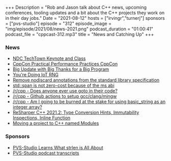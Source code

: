 +++
Description = "Rob and Jason talk about C++ news, upcoming conferences, tooling updates and a bit about the C++ projects they work on in their day jobs."
Date = "2021-08-12"
hosts = ["irvingr","turnerj"]
sponsors = ["pvs-studio"]
episode = "312"
episode_image = "img/episode/2021/08/news-2021.png"
podcast_duration = "01:00:41"
podcast_file = "cppcast-312.mp3"
title = "News and Catching Up"
+++

### News ###

 - [NDC TechTown Keynote and Class](https://ndctechtown.com/speakers/jason-turner)
 - [CppCon Practical Performance Practices CppCon](https://cppcon.org/class-2021-practical-performance-practices/)
 - [Big Update with Big Thanks for a Big Program](https://cppcon.org/big-update-with-big-thinks-for-a-big-program/)
 - [You're Doing IoT RNG](https://labs.bishopfox.com/tech-blog/youre-doing-iot-rng)
 - [Remove nodiscard annotations from the standard library specification](https://isocpp.org/files/papers/D2422R0.html)
 - [std::span is not zero-cost because of the ms abi](https://developercommunity.visualstudio.com/t/std::span-is-not-zero-cost-because-of-th/1429284)
 - [/r/cpp - Does anyone ever use goto in their code?](https://old.reddit.com/r/cpp/comments/ozzhhk/does_anyone_ever_use_goto_in_their_code/)
 - [/r/cpp - Github actions to setup gcc/clang/mingw](https://old.reddit.com/r/cpp/comments/p00vrk/github_actions_to_setup_gccclangmingww64/)
 - [/r/cpp - Am I going to be burned at the stake for using basic_string<int> as an integer array?](https://old.reddit.com/r/cpp/comments/p1ce7t/am_i_going_to_be_burned_at_the_stake_for_using/)
 - [ReSharper C++ 2021.2: Type Conversion Hints, Immutability Inspections, Inline Function](https://blog.jetbrains.com/rscpp/2021/08/03/resharper-cpp-2021-2/#immutability_inspections)
 - [Moving a project to C++ named Modules](https://devblogs.microsoft.com/cppblog/moving-a-project-to-cpp-named-modules/)

### Sponsors ###

- [PVS-Studio Learns What strlen is All About](https://pvs-studio.com/strlen)
- [PVS-Studio podcast transcripts](https://pvs-studio.com/broadcasting)